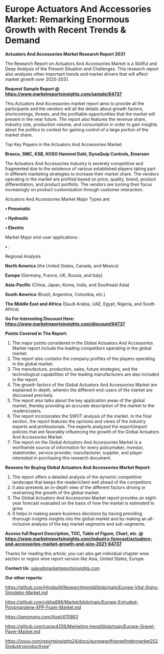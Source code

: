 # Europe Actuators And Accessories Market: Remarking Enormous Growth with Recent Trends & Demand

<strong>Actuators And Accessories Market Research Report 2031</strong>

The Research Report on Actuators And Accessories Market is a Skillful and Deep Analysis of the Present Situation and Challenges. This research report also analyzes other important trends and market drivers that will affect market growth over 2025-2031.

<strong>Request Sample Report @ <a href=https://www.marketreportsinsights.com/sample/64737>https://www.marketreportsinsights.com/sample/64737</a></strong>

This Actuators And Accessories market report aims to provide all the participants and the vendors will all the details about growth factors, shortcomings, threats, and the profitable opportunities that the market will present in the near future. The report also features the revenue share, industry size, production volume, and consumption in order to gain insights about the politics to contest for gaining control of a large portion of the market share.

Top Key Players in the Actuators And Accessories Market:

<strong>Braeco, SMC, KSB, KOSO Hammel Dahl, DynaQuip Controls, Emerson</strong>

The Actuators And Accessories Industry is severely competitive and fragmented due to the existence of various established players taking part in different marketing strategies to increase their market share. The vendors operating in the market are profiled based on price, quality, brand, product differentiation, and product portfolio. The vendors are turning their focus increasingly on product customization through customer interaction.

Actuators And Accessories Market Major Types are:

<strong>• Pneumatic

• Hydraulic

• Electric</strong>

Market Major end-user applications :

<strong>• .</strong>

Regional Analysis

</u><strong><b>North America</b></strong> (the United States, Canada, and Mexico)

<strong><b>Europe </b></strong>(Germany, France, UK, Russia, and Italy)

<strong><b>Asia-Pacific</b></strong> (China, Japan, Korea, India, and Southeast Asia)

<strong><b>South America</b></strong> (Brazil, Argentina, Colombia, etc.)

<strong><b>The Middle East and Africa</b></strong> (Saudi Arabia, UAE, Egypt, Nigeria, and South Africa)

<strong>Go For Interesting Discount Here: <a href=https://www.marketreportsinsights.com/discount/64737>https://www.marketreportsinsights.com/discount/64737</a></strong>

<strong>Points Covered in The Report:</strong>
<ol>
  <li>The major points considered in the Global Actuators And Accessories Market report include the leading competitors operating in the global market.</li>
  <li>The report also contains the company profiles of the players operating in the global market.</li>
  <li>The manufacture, production, sales, future strategies, and the technological capabilities of the leading manufacturers are also included in the report.</li>
  <li>The growth factors of the Global Actuators And Accessories Market are explained in-depth, wherein the different end-users of the market are discussed precisely.</li>
  <li>The report also talks about the key application areas of the global market, thereby providing an accurate description of the market to the readers/users.</li>
  <li>The report incorporates the SWOT analysis of the market. In the final section, the report features the opinions and views of the industry experts and professionals. The experts analyzed the export/import policies that are favorably influencing the growth of the Global Actuators And Accessories Market.</li>
  <li>The report on the Global Actuators And Accessories Market is a worthwhile source of information for every policymaker, investor, stakeholder, service provider, manufacturer, supplier, and player interested in purchasing this research document.</li>
</ol>
<strong>Reasons for Buying Global Actuators And Accessories Market Report:</strong>

<ol>
  <li>The report offers a detailed analysis of the dynamic competitive landscape that keeps the reader/client well ahead of the competitors.</li>
  <li>It also presents an in-depth view of the different factors driving or restraining the growth of the global market.</li>
  <li>The Global Actuators And Accessories Market report provides an eight-year forecast evaluated on the basis of how the market is estimated to grow.</li>
  <li>It helps in making aware business decisions by having providing thorough insights insights into the global market and by making an all-inclusive analysis of the key market segments and sub-segments.</li>
</ol>
<strong>Access full Report Description, TOC, Table of Figure, Chart, etc. @ <a href=https://www.marketreportsinsights.com/industry-forecast/actuators-and-accessories-market-growth-and-size-2021-64737>https://www.marketreportsinsights.com/industry-forecast/actuators-and-accessories-market-growth-and-size-2021-64737</a></strong>


Thanks for reading this article; you can also get individual chapter wise section or region wise report version like Asia, United States, Europe.

<strong>Contact Us:</strong>
sales@marketreportsinsights.com

<strong>Our other reports:</strong>

<a href=https://github.com/Hindavi9/Researchtrendd/blob/main/Europe-Vital-Signs-Simulator-Market.md>https://github.com/Hindavi9/Researchtrendd/blob/main/Europe-Vital-Signs-Simulator-Market.md</a>

<a href=https://github.com/vibha898/Market/blob/main/Europe-Extruded-Polypropylene-XPP-Foam-Market.md>https://github.com/vibha898/Market/blob/main/Europe-Extruded-Polypropylene-XPP-Foam-Market.md</a>

<a href=https://tanomuno.com/illust/470863>https://tanomuno.com/illust/470863</a>

<a href=https://github.com/cargo4256/Marketing-trend/blob/main/Europe-Gravel-Paver-Market.md>https://github.com/cargo4256/Marketing-trend/blob/main/Europe-Gravel-Paver-Market.md</a>

<a href=https://issuu.com/reportsinsights24/docs/europegolfrangefindermarket2025industryproducttype>https://issuu.com/reportsinsights24/docs/europegolfrangefindermarket2025industryproducttype</a>"
